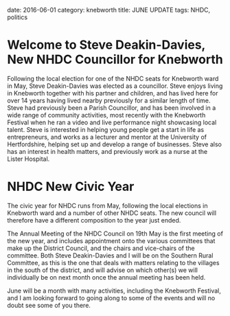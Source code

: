 date: 2016-06-01
category: knebworth
title: JUNE UPDATE
tags: NHDC, politics








# Welcome to Steve Deakin-Davies, New NHDC Councillor for Knebworth


Following the local election for one of the NHDC seats for Knebworth
ward in May, Steve Deakin-Davies was elected as a councillor. Steve
enjoys living in Knebworth together with his partner and children, and
has lived here for over 14 years having lived nearby previously for a
similar length of time. Steve had previously been a Parish Councillor,
and has been involved in a wide range of community activities, most
recently with the Knebworth Festival when he ran a video and live
performance night showcasing local talent. Steve is interested in
helping young people get a start in life as entrepreneurs, and works as
a lecturer and mentor at the University of Hertfordshire, helping set up
and develop a range of businesses. Steve also has an interest in health
matters, and previously work as a nurse at the Lister Hospital.


# NHDC New Civic Year


The civic year for NHDC runs from May, following the local elections in
Knebworth ward and a number of other NHDC seats. The new council will
therefore have a different composition to the year just ended.


The Annual Meeting of the NHDC Council on 19th May is the first meeting
of the new year, and includes appointment onto the various committees
that make up the District Council, and the chairs and vice-chairs of the
committee. Both Steve Deakin-Davies and I will be on the Southern Rural
Committee, as this is the one that deals with matters relating to the
villages in the south of the district, and will advise on which other(s)
we will individually be on next month once the annual meeting has been
held.


June will be a month with many activities, including the Knebworth
Festival, and I am looking forward to going along to some of the events
and will no doubt see some of you there.
